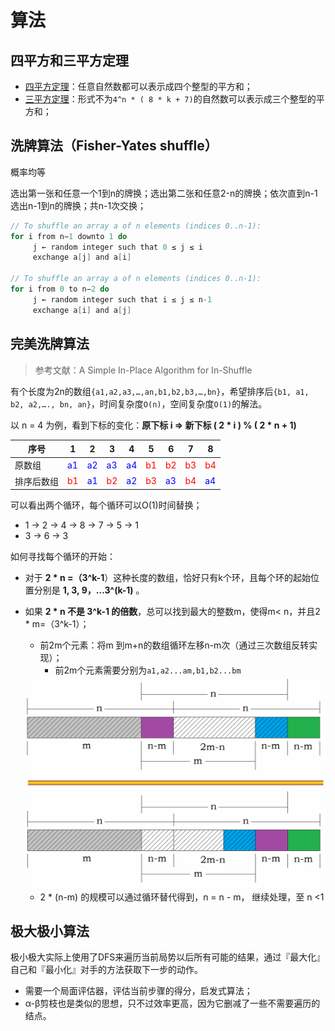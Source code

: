# 算法

## 四平方和三平方定理

- [四平方定理](https://en.wikipedia.org/wiki/Lagrange's_four-square_theorem)：任意自然数都可以表示成四个整型的平方和；
- [三平方定理](https://en.wikipedia.org/wiki/Legendre's_three-square_theorem)：形式不为`4^n * ( 8 * k + 7)`的自然数可以表示成三个整型的平方和；



## 洗牌算法（Fisher-Yates shuffle）

概率均等

选出第一张和任意一个1到n的牌换；选出第二张和任意2-n的牌换；依次直到n-1选出n-1到n的牌换；共n-1次交换；

```java
// To shuffle an array a of n elements (indices 0..n-1):
for i from n−1 downto 1 do
     j ← random integer such that 0 ≤ j ≤ i
     exchange a[j] and a[i]
    
// To shuffle an array a of n elements (indices 0..n-1):
for i from 0 to n−2 do
     j ← random integer such that i ≤ j ≤ n-1
     exchange a[i] and a[j]
```



## 完美洗牌算法

> 参考文献：A Simple In-Place Algorithm for In-Shuffle

有个长度为2n的数组`{a1,a2,a3,…,an,b1,b2,b3,…,bn}`，希望排序后`{b1, a1, b2, a2,…., bn, an}`，时间复杂度`O(n)`，空间复杂度`O(1)`的解法。

以 n = 4 为例，看到下标的变化：**原下标 i => 新下标 ( 2 * i ) % ( 2 * n + 1)**

| 序号       | 1                            | 2                            | 3                            | 4                            | 5                           | 6                            | 7                           | 8                            |
| ---------- | ---------------------------- | ---------------------------- | ---------------------------- | ---------------------------- | --------------------------- | ---------------------------- | --------------------------- | ---------------------------- |
| 原数组     | <font color='blue'>a1</font> | <font color='blue'>a2</font> | <font color='blue'>a3</font> | <font color='blue'>a4</font> | <font color='red'>b1</font> | <font color='red'>b2</font>  | <font color='red'>b3</font> | <font color='red'>b4</font>  |
| 排序后数组 | <font color='red'>b1</font>  | <font color='blue'>a1</font> | <font color='red'>b2</font>  | <font color='blue'>a2</font> | <font color='red'>b3</font> | <font color='blue'>a3</font> | <font color='red'>b4</font> | <font color='blue'>a4</font> |

可以看出两个循环，每个循环可以O(1)时间替换；

- 1 -> 2 -> 4 -> 8 -> 7 -> 5 -> 1
- 3 -> 6 -> 3

如何寻找每个循环的开始：

- 对于 **2 * n =（3^k-1**）这种长度的数组，恰好只有k个环，且每个环的起始位置分别是 **1, 3, 9，…3^(k-1)** 。 

- 如果 **2 * n 不是 3^k-1 的倍数**，总可以找到最大的整数m，使得m< n，并且2 * m=（3^k-1）；

  - 前2m个元素：将m 到m+n的数组循环左移n-m次（通过三次数组反转实现）；
    - 前2m个元素需要分别为`a1,a2...am,b1,b2...bm`

  <img src="pics/perfectshuffle.png" alt="三次反转示例" style="zoom: 50%;" />

  - 2 * (n-m) 的规模可以通过循环替代得到，n = n -  m， 继续处理，至 n <1

## 极大极小算法

极小极大实际上使用了DFS来遍历当前局势以后所有可能的结果，通过『最大化』自己和『最小化』对手的方法获取下一步的动作。

- 需要一个局面评估器，评估当前步骤的得分，启发式算法；
- α-β剪枝也是类似的思想，只不过效率更高，因为它删减了一些不需要遍历的结点。
